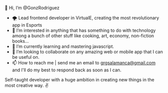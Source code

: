 👋 Hi, I’m @GonzRodriguez
- 🌪 Lead frontend developer in VirtualE, creating the most revolutionary app in Esports
- 👀 I’m interested in anything that has something to do with technology among a bunch of other stuff like cooking, art, economy, non-fiction books...
- 🌱 I’m currently learning and mastering javascript.
- 💞️ I’m looking to collaborate on any amazing web or mobile app that I can be useful on. 
- 📫 How to reach me | send me an email to grgsalamanca@gmail.com and I'll do my best to respond back as soon as I can. 

Self-taught developer with a huge ambition in creating new things in the most creative way.  ✌

<!---
GonzRodriguez/GonzRodriguez is a ✨ special ✨ repository because its `README.md` (this file) appears on your GitHub profile.
You can click the Preview link to take a look at your changes.
--->
